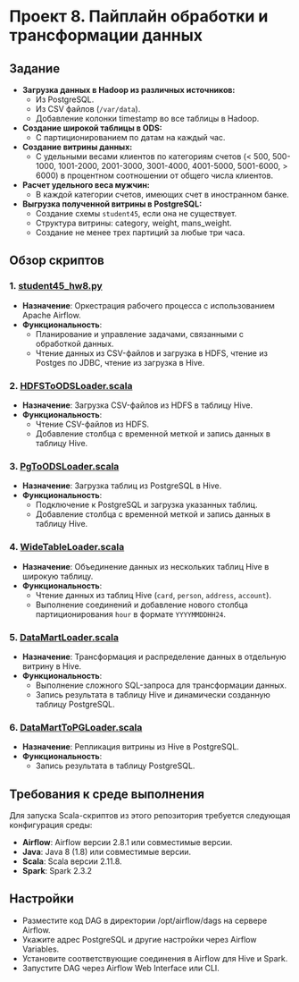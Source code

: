 # Проект 8. Пайплайн обработки и трансформации данных

## Задание

- **Загрузка данных в Hadoop из различных источников:**
  - Из PostgreSQL.
  - Из CSV файлов (`/var/data`).
  - Добавление колонки timestamp во все таблицы в Hadoop.
- **Создание широкой таблицы в ODS:**
  - С партиционированием по датам на каждый час.
- **Создание витрины данных:**
  - С удельными весами клиентов по категориям счетов (< 500, 500-1000, 1001-2000, 2001-3000, 3001-4000, 4001-5000, 5001-6000, > 6000) в процентном соотношении от общего числа клиентов.
- **Расчет удельного веса мужчин:**
  - В каждой категории счетов, имеющих счет в иностранном банке.
- **Выгрузка полученной витрины в PostgreSQL:**
  - Создание схемы `student45`, если она не существует.
  - Структура витрины: category, weight, mans_weight.
  - Создание не менее трех партиций за любые три часа.

## Обзор скриптов

### 1. [student45_hw8.py](airflow/dags/student45_hw08.py)
- **Назначение**: Оркестрация рабочего процесса с использованием Apache Airflow.
- **Функциональность**:
  - Планирование и управление задачами, связанными с обработкой данных.
  - Чтение данных из CSV-файлов и загрузка в HDFS, чтение из Postges по JDBC, чтение из загрузка в Hive.

### 2. [HDFSToODSLoader.scala](spark/src/main/scala/loader/HDFSToODSLoader.scala)
- **Назначение**: Загрузка CSV-файлов из HDFS в таблицу Hive.
- **Функциональность**:
  - Чтение CSV-файлов из HDFS.
  - Добавление столбца с временной меткой и запись данных в таблицу Hive.

### 3. [PgToODSLoader.scala](spark/src/main/scala/loader/PgToODSLoader.scala)
- **Назначение**: Загрузка таблиц из PostgreSQL  в Hive.
- **Функциональность**:
  - Подключение к PostgreSQL и загрузка указанных таблиц.
  - Добавление столбца с временной меткой и запись данных в таблицу Hive.

### 4. [WideTableLoader.scala](spark/src/main/scala/loader/WideTableLoader.scala)
- **Назначение**: Объединение данных из нескольких таблиц Hive в широкую таблицу.
- **Функциональность**:
  - Чтение данных из таблиц Hive (`card`, `person`, `address`, `account`).
  - Выполнение соединений и добавление нового столбца партиционирования `hour` в формате `YYYYMMDDHH24`.

### 5. [DataMartLoader.scala](spark/src/main/scala/loader/DataMartLoader.scala)
- **Назначение**: Трансформация и распределение данных в отдельную витрину в Hive.
- **Функциональность**:
  - Выполнение сложного SQL-запроса для трансформации данных.
  - Запись результата в таблицу Hive и динамически созданную таблицу PostgreSQL.

### 6. [DataMartToPGLoader.scala](spark/src/main/scala/loader/DataMartToPGLoader.scala)
- **Назначение**: Репликация витрины из Hive в PostgreSQL.
- **Функциональность**:
  - Запись результата в таблицу PostgreSQL.
  


## Требования к среде выполнения

Для запуска Scala-скриптов из этого репозитория требуется следующая конфигурация среды:

- **Airflow**: Airflow версии 2.8.1 или совместимые версии. 
- **Java**: Java 8 (1.8) или совместимые версии.
- **Scala**: Scala версии 2.11.8.
- **Spark**: Spark 2.3.2

## Настройки
- Разместите код DAG в директории /opt/airflow/dags на сервере Airflow.
- Укажите адрес PostgreSQL и другие настройки через Airflow Variables.
- Установите соответствующие соединения в Airflow для Hive и Spark.
- Запустите DAG через Airflow Web Interface или CLI.
